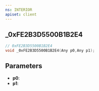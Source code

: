 ```yaml
---
ns: INTERIOR
apiset: client
---
```

## _0xFE2B3D5500B1B2E4

```c
// 0xFE2B3D5500B1B2E4
void _0xFE2B3D5500B1B2E4(Any p0,Any p1);
```


## Parameters
* **p0**:
* **p1**:



